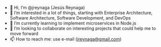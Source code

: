 - 👋 Hi, I’m @jreynaga (Jesús Reynaga)
- 👀 I’m interested in a lot of things, starting with Enterprise Architecture, Software Architecture, Software Development, and DevOps
- 🌱 I’m currently learning to implement microservices in Node.js
- 💞️ I’m looking to collaborate on interesting projects that could help me to move forward
- 📫 How to reach me: use e-mail (jreynaga@gmail.com)

<!---
jreynaga/jreynaga is a ✨ special ✨ repository because its `README.md` (this file) appears on your GitHub profile.
You can click the Preview link to take a look at your changes.
--->
